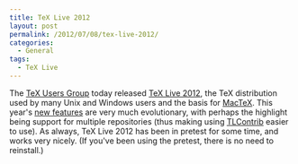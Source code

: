 ```yaml
---
title: TeX Live 2012
layout: post
permalink: /2012/07/08/tex-live-2012/
categories:
  - General
tags:
  - TeX Live
---
```

The [TeX Users Group](https://tug.org/) today released [TeX Live 2012](https://tug.org/texlive/), the TeX distribution used by many Unix and Windows users and the basis for [MacTeX](https://tug.org/mactex/). This year's [new features](https://tug.org/texlive/doc/texlive-en/texlive-en.html#x1-810009.2) are very much evolutionary, with perhaps the highlight being support for multiple repositories (thus making using [TLContrib](http://tlcontrib.metatex.org/) easier to use). As always, TeX Live 2012 has been in pretest for some time, and works very nicely. (If you've been using the pretest, there is no need to reinstall.)
